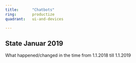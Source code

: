 ```yaml
---
title:      "Chatbots"
ring:       productize
quadrant:   ui-and-devices

---
```


## State Januar 2019 ##

What happened/changed in the time from 1.1.2018 till 1.1.2019
